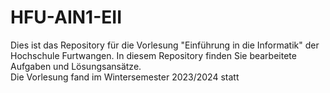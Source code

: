 # HFU-AIN1-EII
Dies ist das Repository für die Vorlesung "Einführung in die Informatik" der Hochschule Furtwangen. In diesem Repository finden Sie bearbeitete Aufgaben und Lösungsansätze.  
Die Vorlesung fand im Wintersemester 2023/2024 statt

